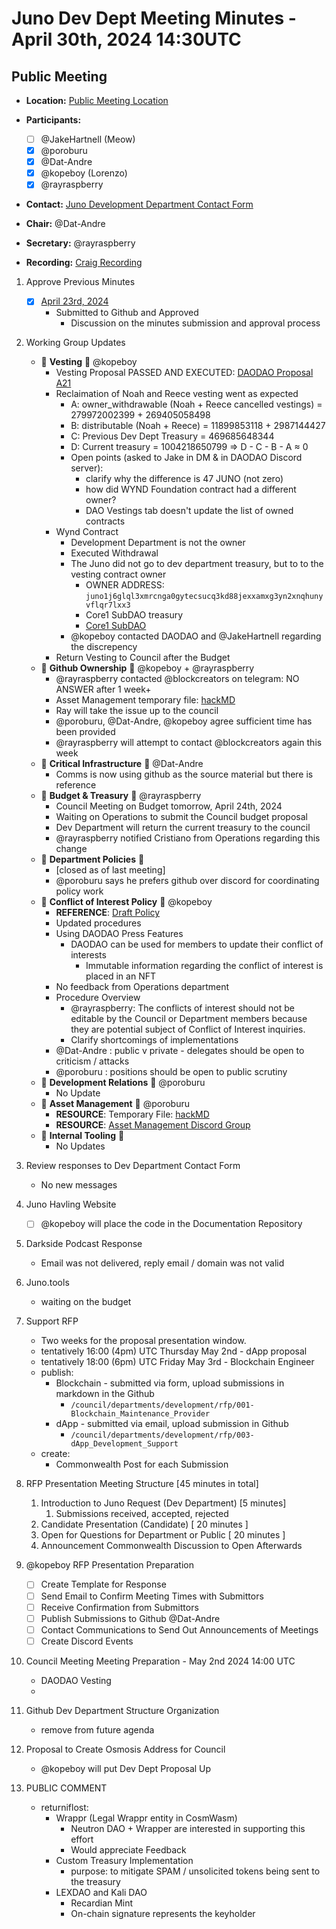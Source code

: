 # Juno Dev Dept Meeting Minutes - April 30th, 2024 14:30UTC

## Public Meeting

- **Location:** [Public Meeting Location](https://discord.com/channels/816256689078403103/1195704025664978966)
- **Participants:**
  - [ ] @JakeHartnell (Meow)
  - [x] @poroburu
  - [x] @Dat-Andre
  - [x] @kopeboy (Lorenzo)
  - [x] @rayraspberry

- **Contact:** [Juno Development Department Contact Form](https://forms.gle/rzCphth2rTPjKzum9)
- **Chair:** @Dat-Andre
- **Secretary:** @rayraspberry

- **Recording:** [Craig Recording](https://craig.horse/rec/M68BHHeeT2XJ?key=aeXyWQ)

1. Approve Previous Minutes
    - [x] [April 23rd, 2024](./20240409-Meeting-Internal-Minutes.md)
      - Submitted to Github and Approved
        - Discussion on the minutes submission and approval process

2. Working Group Updates
    - 🤝 **Vesting** 🤝 @kopeboy
      - Vesting Proposal PASSED AND EXECUTED: [DAODAO Proposal A21](https://daodao.zone/dao/juno1gyjl26rnqqyk6cuh6nqtvx8t885jgqagusvpqpvtgaygcjg2wjdqz0rzle/proposals/A21)
      - Reclaimation of Noah and Reece vesting went as expected
        - A: owner_withdrawable (Noah + Reece cancelled vestings) = 279972002399 + 269405058498
        - B: distributable (Noah + Reece) = 11899853118 + 2987144427
        - C: Previous Dev Dept Treasury = 469685648344
        - D: Current treasury = 1004218650799
          => D - C - B - A ≈ 0
        - Open points (asked to Jake in DM & in DAODAO Discord server):
          - clarify why the difference is 47 JUNO (not zero)
          - how did WYND Foundation contract had a different owner?
          - DAO Vestings tab doesn't update the list of owned contracts
      - Wynd Contract
        - Development Department is not the owner
        - Executed Withdrawal
        - The Juno did not go to dev department treasury, but to to the vesting contract owner
          - OWNER ADDRESS: `juno1j6glql3xmrcnga0gytecsucq3kd88jexxamxg3yn2xnqhunyvflqr7lxx3`
          - Core1 SubDAO treasury
          - [Core1 SubDAO](https://daodao.zone/dao/juno1j6glql3xmrcnga0gytecsucq3kd88jexxamxg3yn2xnqhunyvflqr7lxx3/proposals)
        - @kopeboy contacted DAODAO and @JakeHartnell regarding the discrepency
      - Return Vesting to Council after the Budget
    - 🤝 **Github Ownership** 🤝 @kopeboy + @rayraspberry
       - @rayraspberry contacted @blockcreators on telegram: NO ANSWER after 1 week+
       - Asset Management temporary file: [hackMD](https://hackmd.io/xaRvq0BgT3yJ6cUhnhg6zg)
       - Ray will take the issue up to the council
       - @poroburu, @Dat-Andre, @kopeboy agree sufficient time has been provided
       - @rayraspberry will attempt to contact @blockcreators again this week
    - 🤝 **Critical Infrastructure** 🤝 @Dat-Andre
      - Comms is now using github as the source material but there is reference
    - 🤝 **Budget & Treasury** 🤝 @rayraspberry
      - Council Meeting on Budget tomorrow, April 24th, 2024
      - Waiting on Operations to submit the Council budget proposal
      - Dev Department will return the current treasury to the council
      - @rayraspberry notified Cristiano from Operations regarding this change
    - 🤝 **Department Policies** 🤝
      - [closed as of last meeting]
      - @poroburu says he prefers github over discord for coordinating policy work
    - 🤝 **Conflict of Interest Policy** 🤝 @kopeboy
      - **REFERENCE**: [Draft Policy](https://github.com/CosmosContracts/council/pull/17)
      - Updated procedures
      - Using DAODAO Press Features
        - DAODAO can be used for members to update their conflict of interests
          - Immutable information regarding the conflict of interest is placed in an NFT
      - No feedback from Operations department
      - Procedure Overview
        - @rayraspberry: The conflicts of interest should not be editable by the Council or Department members because they are potential subject of Conflict of Interest inquiries.
        - Clarify shortcomings of implementations
      - @Dat-Andre : public v private - delegates should be open to criticism / attacks
      - @poroburu : positions should be open to public scrutiny
    - 🤝 **Development Relations** 🤝 @poroburu
      - No Update
    - 🤝 **Asset Management** 🤝 @poroburu
      - **RESOURCE**: Temporary File: [hackMD](https://hackmd.io/xaRvq0BgT3yJ6cUhnhg6zg)
      - **RESOURCE**: [Asset Management Discord Group](https://discord.com/channels/816256689078403103/1218394733705953411)
    - 🤝 **Internal Tooling** 🤝
      - No Updates

1. Review responses to Dev Department Contact Form

    - No new messages

1. Juno Havling Website

    - [ ] @kopeboy will place the code in the Documentation Repository

1. Darkside Podcast Response

    - Email was not delivered, reply email / domain was not valid

1. Juno.tools

    - waiting on the budget

1. Support RFP

    - Two weeks for the proposal presentation window.
    - tentatively 16:00 (4pm) UTC Thursday May 2nd - dApp proposal
    - tentatively 18:00 (6pm) UTC Friday May 3rd - Blockchain Engineer
    - publish:
        - Blockchain - submitted via form, upload submissions in markdown in the Github
            - `/council/departments/development/rfp/001-Blockchain_Maintenance_Provider`
        - dApp - submitted via email, upload submission in Github
            - `/council/departments/development/rfp/003-dApp_Development_Support`
    - create:
        - Commonwealth Post for each Submission

1. RFP Presentation Meeting Structure [45 minutes in total]
    1. Introduction to Juno Request (Dev Department) [5 minutes]
        1. Submissions received, accepted, rejected
    2. Candidate Presentation (Candidate) [ 20 minutes ]
    3. Open for Questions for Department or Public [ 20 minutes ]
    4. Announcement Commonwealth Discussion to Open Afterwards

1. @kopeboy RFP Presentation Preparation

    - [ ] Create Template for Response
    - [ ] Send Email to Confirm Meeting Times with Submittors
    - [ ] Receive Confirmation from Submittors
    - [ ] Publish Submissions to Github @Dat-Andre
    - [ ] Contact Communications to Send Out Announcements of Meetings
    - [ ] Create Discord Events

1. Council Meeting Meeting Preparation - May 2nd 2024 14:00 UTC

    - DAODAO Vesting
    -

1. Github Dev Department Structure Organization

    - remove from future agenda

1. Proposal to Create Osmosis Address for Council

    - @kopeboy will put Dev Dept Proposal Up

1. PUBLIC COMMENT

    - returniflost:
        - Wrappr (Legal Wrappr entity in CosmWasm)
            - Neutron DAO + Wrapper are interested in supporting this effort
            - Would appreciate Feedback
        - Custom Treasury Implementation
            - purpose: to mitigate SPAM / unsolicited tokens being sent to the treasury
        - LEXDAO and Kali DAO
            - Recardian Mint
            - On-chain signature represents the keyholder
